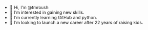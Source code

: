 - 👋 Hi, I’m @tmroush
- 👀 I’m interested in gaining new skills.
- 🌱 I’m currently learning GitHub and python.
- 💞️ I’m looking to launch a new career after 22 years of raising kids.


<!---
tmroush/tmroush is a ✨ special ✨ repository because its `README.md` (this file) appears on your GitHub profile.
You can click the Preview link to take a look at your changes.
--->
